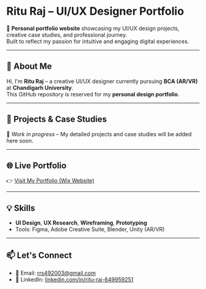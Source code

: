 # Ritu Raj – UI/UX Designer Portfolio

💼 **Personal portfolio website** showcasing my UI/UX design projects, creative case studies, and professional journey.  
Built to reflect my passion for intuitive and engaging digital experiences.

---

## 👋 About Me  
Hi, I'm **Ritu Raj** – a creative UI/UX designer currently pursuing **BCA (AR/VR)** at **Chandigarh University**.  
This GitHub repository is reserved for my **personal design portfolio**.

---

## 📂 Projects & Case Studies  
🚧 *Work in progress* – My detailed projects and case studies will be added here soon.

---

## 🌐 Live Portfolio  
👉 [Visit My Portfolio (Wix Website)](https://rrs492003.wixstudio.com/portfolio)

---

## 💡 Skills  
- **UI Design**, **UX Research**, **Wireframing**, **Prototyping**  
- Tools: Figma, Adobe Creative Suite, Blender, Unity (AR/VR)

---

## 📫 Let's Connect  
- 📧 Email: [rrs492003@gmail.com](mailto:rrs492003@gmail.com)  
- 🔗 LinkedIn: [linkedin.com/in/ritu-raj-649959251](https://www.linkedin.com/in/ritu-raj-649959251/)
